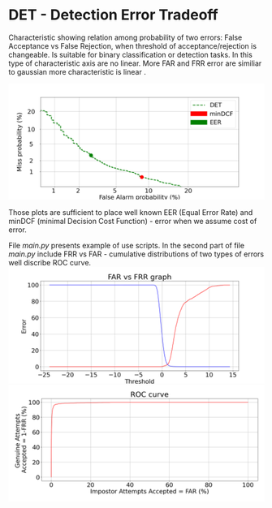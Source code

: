 # DET - Detection Error Tradeoff 
Characteristic showing relation among probability of two 
errors: False Acceptance vs False Rejection, when threshold
of acceptance/rejection is changeable. Is suitable for binary 
classification or detection tasks. In this type of characteristic 
axis are no linear. More FAR and FRR error are similiar to gaussian
more characteristic is linear .

![image](png/det.png)

Those plots are sufficient to place well known EER (Equal Error Rate)
and minDCF (minimal Decision Cost Function) - error when we assume cost of 
error.

File *main.py* presents example of use scripts. In the second part
of file *main.py* include FRR vs FAR - cumulative distributions
of two types of errors well discribe ROC curve.
![image](png/farrvsfrr.png)
![image](png/roc.png)


